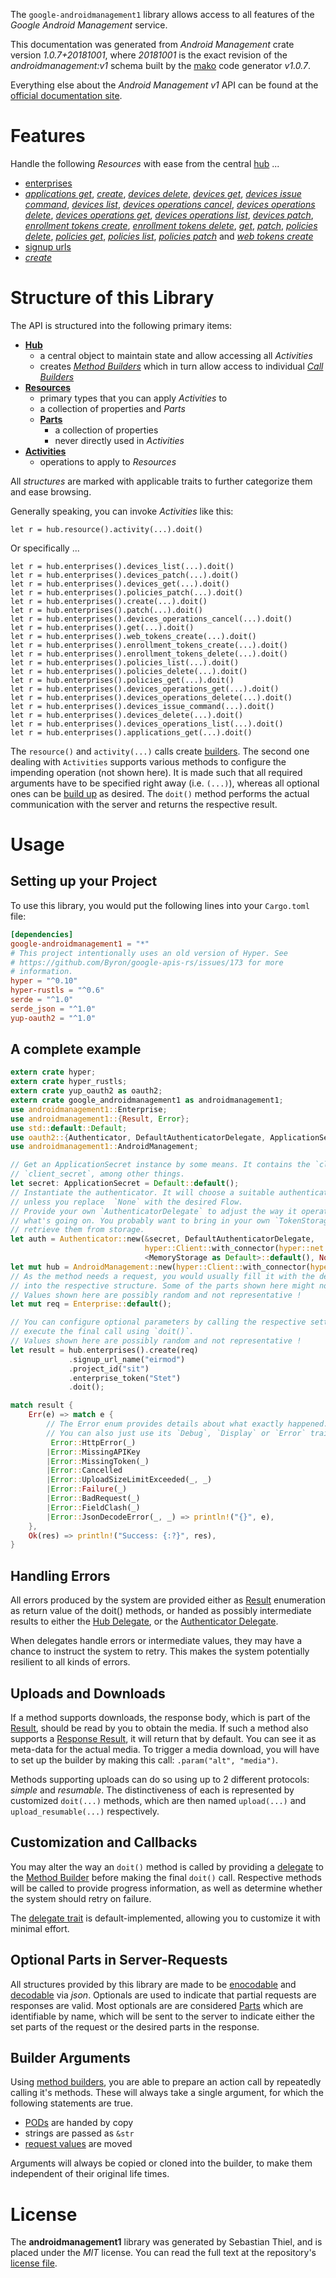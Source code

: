 <!---
DO NOT EDIT !
This file was generated automatically from 'src/mako/api/README.md.mako'
DO NOT EDIT !
-->
The `google-androidmanagement1` library allows access to all features of the *Google Android Management* service.

This documentation was generated from *Android Management* crate version *1.0.7+20181001*, where *20181001* is the exact revision of the *androidmanagement:v1* schema built by the [mako](http://www.makotemplates.org/) code generator *v1.0.7*.

Everything else about the *Android Management* *v1* API can be found at the
[official documentation site](https://developers.google.com/android/management).
# Features

Handle the following *Resources* with ease from the central [hub](https://docs.rs/google-androidmanagement1/1.0.7+20181001/google_androidmanagement1/struct.AndroidManagement.html) ... 

* [enterprises](https://docs.rs/google-androidmanagement1/1.0.7+20181001/google_androidmanagement1/struct.Enterprise.html)
 * [*applications get*](https://docs.rs/google-androidmanagement1/1.0.7+20181001/google_androidmanagement1/struct.EnterpriseApplicationGetCall.html), [*create*](https://docs.rs/google-androidmanagement1/1.0.7+20181001/google_androidmanagement1/struct.EnterpriseCreateCall.html), [*devices delete*](https://docs.rs/google-androidmanagement1/1.0.7+20181001/google_androidmanagement1/struct.EnterpriseDeviceDeleteCall.html), [*devices get*](https://docs.rs/google-androidmanagement1/1.0.7+20181001/google_androidmanagement1/struct.EnterpriseDeviceGetCall.html), [*devices issue command*](https://docs.rs/google-androidmanagement1/1.0.7+20181001/google_androidmanagement1/struct.EnterpriseDeviceIssueCommandCall.html), [*devices list*](https://docs.rs/google-androidmanagement1/1.0.7+20181001/google_androidmanagement1/struct.EnterpriseDeviceListCall.html), [*devices operations cancel*](https://docs.rs/google-androidmanagement1/1.0.7+20181001/google_androidmanagement1/struct.EnterpriseDeviceOperationCancelCall.html), [*devices operations delete*](https://docs.rs/google-androidmanagement1/1.0.7+20181001/google_androidmanagement1/struct.EnterpriseDeviceOperationDeleteCall.html), [*devices operations get*](https://docs.rs/google-androidmanagement1/1.0.7+20181001/google_androidmanagement1/struct.EnterpriseDeviceOperationGetCall.html), [*devices operations list*](https://docs.rs/google-androidmanagement1/1.0.7+20181001/google_androidmanagement1/struct.EnterpriseDeviceOperationListCall.html), [*devices patch*](https://docs.rs/google-androidmanagement1/1.0.7+20181001/google_androidmanagement1/struct.EnterpriseDevicePatchCall.html), [*enrollment tokens create*](https://docs.rs/google-androidmanagement1/1.0.7+20181001/google_androidmanagement1/struct.EnterpriseEnrollmentTokenCreateCall.html), [*enrollment tokens delete*](https://docs.rs/google-androidmanagement1/1.0.7+20181001/google_androidmanagement1/struct.EnterpriseEnrollmentTokenDeleteCall.html), [*get*](https://docs.rs/google-androidmanagement1/1.0.7+20181001/google_androidmanagement1/struct.EnterpriseGetCall.html), [*patch*](https://docs.rs/google-androidmanagement1/1.0.7+20181001/google_androidmanagement1/struct.EnterprisePatchCall.html), [*policies delete*](https://docs.rs/google-androidmanagement1/1.0.7+20181001/google_androidmanagement1/struct.EnterprisePolicyDeleteCall.html), [*policies get*](https://docs.rs/google-androidmanagement1/1.0.7+20181001/google_androidmanagement1/struct.EnterprisePolicyGetCall.html), [*policies list*](https://docs.rs/google-androidmanagement1/1.0.7+20181001/google_androidmanagement1/struct.EnterprisePolicyListCall.html), [*policies patch*](https://docs.rs/google-androidmanagement1/1.0.7+20181001/google_androidmanagement1/struct.EnterprisePolicyPatchCall.html) and [*web tokens create*](https://docs.rs/google-androidmanagement1/1.0.7+20181001/google_androidmanagement1/struct.EnterpriseWebTokenCreateCall.html)
* [signup urls](https://docs.rs/google-androidmanagement1/1.0.7+20181001/google_androidmanagement1/struct.SignupUrl.html)
 * [*create*](https://docs.rs/google-androidmanagement1/1.0.7+20181001/google_androidmanagement1/struct.SignupUrlCreateCall.html)




# Structure of this Library

The API is structured into the following primary items:

* **[Hub](https://docs.rs/google-androidmanagement1/1.0.7+20181001/google_androidmanagement1/struct.AndroidManagement.html)**
    * a central object to maintain state and allow accessing all *Activities*
    * creates [*Method Builders*](https://docs.rs/google-androidmanagement1/1.0.7+20181001/google_androidmanagement1/trait.MethodsBuilder.html) which in turn
      allow access to individual [*Call Builders*](https://docs.rs/google-androidmanagement1/1.0.7+20181001/google_androidmanagement1/trait.CallBuilder.html)
* **[Resources](https://docs.rs/google-androidmanagement1/1.0.7+20181001/google_androidmanagement1/trait.Resource.html)**
    * primary types that you can apply *Activities* to
    * a collection of properties and *Parts*
    * **[Parts](https://docs.rs/google-androidmanagement1/1.0.7+20181001/google_androidmanagement1/trait.Part.html)**
        * a collection of properties
        * never directly used in *Activities*
* **[Activities](https://docs.rs/google-androidmanagement1/1.0.7+20181001/google_androidmanagement1/trait.CallBuilder.html)**
    * operations to apply to *Resources*

All *structures* are marked with applicable traits to further categorize them and ease browsing.

Generally speaking, you can invoke *Activities* like this:

```Rust,ignore
let r = hub.resource().activity(...).doit()
```

Or specifically ...

```ignore
let r = hub.enterprises().devices_list(...).doit()
let r = hub.enterprises().devices_patch(...).doit()
let r = hub.enterprises().devices_get(...).doit()
let r = hub.enterprises().policies_patch(...).doit()
let r = hub.enterprises().create(...).doit()
let r = hub.enterprises().patch(...).doit()
let r = hub.enterprises().devices_operations_cancel(...).doit()
let r = hub.enterprises().get(...).doit()
let r = hub.enterprises().web_tokens_create(...).doit()
let r = hub.enterprises().enrollment_tokens_create(...).doit()
let r = hub.enterprises().enrollment_tokens_delete(...).doit()
let r = hub.enterprises().policies_list(...).doit()
let r = hub.enterprises().policies_delete(...).doit()
let r = hub.enterprises().policies_get(...).doit()
let r = hub.enterprises().devices_operations_get(...).doit()
let r = hub.enterprises().devices_operations_delete(...).doit()
let r = hub.enterprises().devices_issue_command(...).doit()
let r = hub.enterprises().devices_delete(...).doit()
let r = hub.enterprises().devices_operations_list(...).doit()
let r = hub.enterprises().applications_get(...).doit()
```

The `resource()` and `activity(...)` calls create [builders][builder-pattern]. The second one dealing with `Activities` 
supports various methods to configure the impending operation (not shown here). It is made such that all required arguments have to be 
specified right away (i.e. `(...)`), whereas all optional ones can be [build up][builder-pattern] as desired.
The `doit()` method performs the actual communication with the server and returns the respective result.

# Usage

## Setting up your Project

To use this library, you would put the following lines into your `Cargo.toml` file:

```toml
[dependencies]
google-androidmanagement1 = "*"
# This project intentionally uses an old version of Hyper. See
# https://github.com/Byron/google-apis-rs/issues/173 for more
# information.
hyper = "^0.10"
hyper-rustls = "^0.6"
serde = "^1.0"
serde_json = "^1.0"
yup-oauth2 = "^1.0"
```

## A complete example

```Rust
extern crate hyper;
extern crate hyper_rustls;
extern crate yup_oauth2 as oauth2;
extern crate google_androidmanagement1 as androidmanagement1;
use androidmanagement1::Enterprise;
use androidmanagement1::{Result, Error};
use std::default::Default;
use oauth2::{Authenticator, DefaultAuthenticatorDelegate, ApplicationSecret, MemoryStorage};
use androidmanagement1::AndroidManagement;

// Get an ApplicationSecret instance by some means. It contains the `client_id` and 
// `client_secret`, among other things.
let secret: ApplicationSecret = Default::default();
// Instantiate the authenticator. It will choose a suitable authentication flow for you, 
// unless you replace  `None` with the desired Flow.
// Provide your own `AuthenticatorDelegate` to adjust the way it operates and get feedback about 
// what's going on. You probably want to bring in your own `TokenStorage` to persist tokens and
// retrieve them from storage.
let auth = Authenticator::new(&secret, DefaultAuthenticatorDelegate,
                              hyper::Client::with_connector(hyper::net::HttpsConnector::new(hyper_rustls::TlsClient::new())),
                              <MemoryStorage as Default>::default(), None);
let mut hub = AndroidManagement::new(hyper::Client::with_connector(hyper::net::HttpsConnector::new(hyper_rustls::TlsClient::new())), auth);
// As the method needs a request, you would usually fill it with the desired information
// into the respective structure. Some of the parts shown here might not be applicable !
// Values shown here are possibly random and not representative !
let mut req = Enterprise::default();

// You can configure optional parameters by calling the respective setters at will, and
// execute the final call using `doit()`.
// Values shown here are possibly random and not representative !
let result = hub.enterprises().create(req)
             .signup_url_name("eirmod")
             .project_id("sit")
             .enterprise_token("Stet")
             .doit();

match result {
    Err(e) => match e {
        // The Error enum provides details about what exactly happened.
        // You can also just use its `Debug`, `Display` or `Error` traits
         Error::HttpError(_)
        |Error::MissingAPIKey
        |Error::MissingToken(_)
        |Error::Cancelled
        |Error::UploadSizeLimitExceeded(_, _)
        |Error::Failure(_)
        |Error::BadRequest(_)
        |Error::FieldClash(_)
        |Error::JsonDecodeError(_, _) => println!("{}", e),
    },
    Ok(res) => println!("Success: {:?}", res),
}

```
## Handling Errors

All errors produced by the system are provided either as [Result](https://docs.rs/google-androidmanagement1/1.0.7+20181001/google_androidmanagement1/enum.Result.html) enumeration as return value of 
the doit() methods, or handed as possibly intermediate results to either the 
[Hub Delegate](https://docs.rs/google-androidmanagement1/1.0.7+20181001/google_androidmanagement1/trait.Delegate.html), or the [Authenticator Delegate](https://docs.rs/yup-oauth2/*/yup_oauth2/trait.AuthenticatorDelegate.html).

When delegates handle errors or intermediate values, they may have a chance to instruct the system to retry. This 
makes the system potentially resilient to all kinds of errors.

## Uploads and Downloads
If a method supports downloads, the response body, which is part of the [Result](https://docs.rs/google-androidmanagement1/1.0.7+20181001/google_androidmanagement1/enum.Result.html), should be
read by you to obtain the media.
If such a method also supports a [Response Result](https://docs.rs/google-androidmanagement1/1.0.7+20181001/google_androidmanagement1/trait.ResponseResult.html), it will return that by default.
You can see it as meta-data for the actual media. To trigger a media download, you will have to set up the builder by making
this call: `.param("alt", "media")`.

Methods supporting uploads can do so using up to 2 different protocols: 
*simple* and *resumable*. The distinctiveness of each is represented by customized 
`doit(...)` methods, which are then named `upload(...)` and `upload_resumable(...)` respectively.

## Customization and Callbacks

You may alter the way an `doit()` method is called by providing a [delegate](https://docs.rs/google-androidmanagement1/1.0.7+20181001/google_androidmanagement1/trait.Delegate.html) to the 
[Method Builder](https://docs.rs/google-androidmanagement1/1.0.7+20181001/google_androidmanagement1/trait.CallBuilder.html) before making the final `doit()` call. 
Respective methods will be called to provide progress information, as well as determine whether the system should 
retry on failure.

The [delegate trait](https://docs.rs/google-androidmanagement1/1.0.7+20181001/google_androidmanagement1/trait.Delegate.html) is default-implemented, allowing you to customize it with minimal effort.

## Optional Parts in Server-Requests

All structures provided by this library are made to be [enocodable](https://docs.rs/google-androidmanagement1/1.0.7+20181001/google_androidmanagement1/trait.RequestValue.html) and 
[decodable](https://docs.rs/google-androidmanagement1/1.0.7+20181001/google_androidmanagement1/trait.ResponseResult.html) via *json*. Optionals are used to indicate that partial requests are responses 
are valid.
Most optionals are are considered [Parts](https://docs.rs/google-androidmanagement1/1.0.7+20181001/google_androidmanagement1/trait.Part.html) which are identifiable by name, which will be sent to 
the server to indicate either the set parts of the request or the desired parts in the response.

## Builder Arguments

Using [method builders](https://docs.rs/google-androidmanagement1/1.0.7+20181001/google_androidmanagement1/trait.CallBuilder.html), you are able to prepare an action call by repeatedly calling it's methods.
These will always take a single argument, for which the following statements are true.

* [PODs][wiki-pod] are handed by copy
* strings are passed as `&str`
* [request values](https://docs.rs/google-androidmanagement1/1.0.7+20181001/google_androidmanagement1/trait.RequestValue.html) are moved

Arguments will always be copied or cloned into the builder, to make them independent of their original life times.

[wiki-pod]: http://en.wikipedia.org/wiki/Plain_old_data_structure
[builder-pattern]: http://en.wikipedia.org/wiki/Builder_pattern
[google-go-api]: https://github.com/google/google-api-go-client

# License
The **androidmanagement1** library was generated by Sebastian Thiel, and is placed 
under the *MIT* license.
You can read the full text at the repository's [license file][repo-license].

[repo-license]: https://github.com/Byron/google-apis-rsblob/master/LICENSE.md
